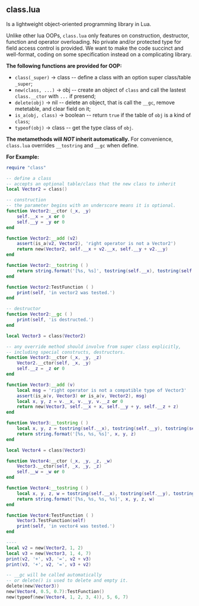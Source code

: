 ## class.lua
Is a lightweight object-oriented programming library in Lua.

Unlike other lua OOPs, `class.lua` only features on construction, destructor, function and operator overloading. No private and/or protected type for field access control is provided. We want to make the code succinct and well-format, coding on some specification instead on a complicating library.

**The following functions are provided for OOP:**


- `class(_super)` -> class -- define a class with an option super class/table `_super`;
- `new(class, ...)` -> obj -- create an object of `class` and call the lastest `class.__ctor` with  `...` if presend;
- `delete(obj)` -> nil -- delete an object, that is call the `__gc`, remove metetable, and clear field on it;
- `is_a(obj, class)` -> boolean -- return `true` if the table of `obj` is a kind of `class`;
- `typeof(obj)` -> class -- get the type class of `obj`.

**The metamethods will *NOT* inherit automatically.** For convenience, `class.lua` overrides `__tostring` and `__gc` when define.

**For Example:**

```lua
require "class"

-- define a class
-- accepts an optional table/class that the new class to inherit
local Vector2 = class()

-- construction
-- the parameter begins with an underscore means it is optional.
function Vector2:__ctor (_x, _y)
    self.__x = _x or 0
    self.__y = _y or 0
end

function Vector2:__add (v2)
    assert(is_a(v2, Vector2), 'right operator is not a Vector2')
    return new(Vector2, self.__x + v2.__x, self.__y + v2.__y)
end

function Vector2:__tostring ( )
    return string.format('[%s, %s]', tostring(self.__x), tostring(self.__y))
end

function Vector2:TestFunction ( )
    print(self, 'in vector2 was tested.')
end

-- destructor
function Vector2:__gc ( )
    print(self, 'is destructed.')
end

local Vector3 = class(Vector2)

-- any override method should involve from super class explicitly,
-- including special constructs, destructors.
function Vector3:__ctor (_x, _y, _z)
    Vector2.__ctor(self, _x, _y)
    self.__z = _z or 0
end

function Vector3:__add (v)
    local msg = 'right operator is not a compatible type of Vector3'
    assert(is_a(v, Vector3) or is_a(v, Vector2), msg)
    local x, y, z = v.__x, v.__y, v.__z or 0
    return new(Vector3, self.__x + x, self.__y + y, self.__z + z)
end

function Vector3:__tostring ( )
    local x, y, z = tostring(self.__x), tostring(self.__y), tostring(self.__z)
    return string.format('[%s, %s, %s]', x, y, z)
end

local Vector4 = class(Vector3)

function Vector4:__ctor (_x, _y, _z, _w)
    Vector3.__ctor(self, _x, _y, _z)
    self.__w = _w or 0
end

function Vector4:__tostring ( )
    local x, y, z, w = tostring(self.__x), tostring(self.__y), tostring(self.__z), tostring(self.__w)
    return string.format('[%s, %s, %s, %s]', x, y, z, w)
end

function Vector4:TestFunction ( )
    Vector3.TestFunction(self)
    print(self, 'in vector4 was tested.')
end

----
local v2 = new(Vector2, 1, 2)
local v3 = new(Vector3, 1, 4, 7)
print(v2, '+', v3, '=', v2 + v3)
print(v3, '+', v2, '=', v3 + v2)

-- __gc will be called automatically
-- or delete() is used to delete and empty it.
delete(new(Vector3))
new(Vector4, 0.5, 0.7):TestFunction()
new(typeof(new(Vector4, 1, 2, 3, 4)), 5, 6, 7)
```